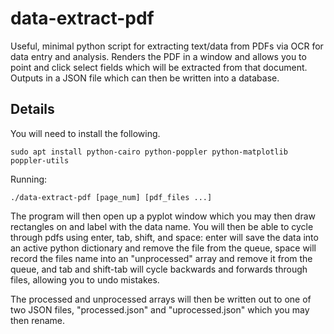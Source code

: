 # data-extract-pdf

Useful, minimal python script for extracting text/data from PDFs via OCR for data entry and analysis. Renders the PDF in a window and allows you to point and click select fields which will be extracted from that document. Outputs in a JSON file which can then be written into a database.

## Details

You will need to install the following.

```
sudo apt install python-cairo python-poppler python-matplotlib poppler-utils
```

Running:

```
./data-extract-pdf [page_num] [pdf_files ...]
```

The program will then open up a pyplot window which you may then draw rectangles on and label with the data name. You will then be able to cycle through pdfs using enter, tab, shift, and space: enter will save the data into an active python dictionary and remove the file from the queue, space will record the files name into an "unprocessed" array and remove it from the queue, and tab and shift-tab will cycle backwards and forwards through files, allowing you to undo mistakes.

The processed and unprocessed arrays will then be written out to one of two JSON files, "processed.json" and "uprocessed.json" which you may then rename.
